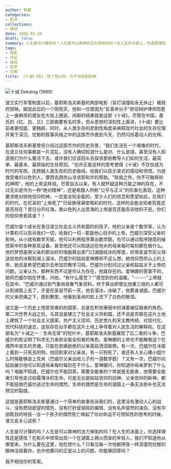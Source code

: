 ```yaml
---
author: 剩翼
categories:
- 影评
collections:
- 继续
date: 2002-03-28
draft: false
summary: 人生是可计算的吗？人生是可以靠神的法力保佑的吗？在人生的冰面上，你选择理性还是感性？
tags:
- 电影
- 评论
- 继续
- 哲学
- 宗教
title: 《十诫》E01：除了我以外，你不可有别的神
---
```


![ 十诫 Dekalog (1989) ](/img/Dekalog01/Dekalog01board_2400x3392.jpg)

波兰实行军管制度以后，基耶斯洛夫斯基的两部电影（盲打误撞和永无休止）被政府禁映。据说此后的一个阴雨天，他和一位曾因为"反革命分子"担任辩护律师而惹上一身麻烦的朋友在大街上邂逅，闲聊的结果就是这部《十诫》。尽管在中国，基氏的《红、白、兰》三部曲要有名的多，但从思想的深刻性上面讲，《十诫》要比前者更彻底、更精辟，同时，从人类生存的悲剧性角度来阐释现代社会的生存伦理并寓于深沉、忧郁的叙事风格之中的这部杰作直到今天，仍然闪烁着动人的光辉。

基耶斯洛夫斯基曾经介绍过这部杰作的历史背景，"我们生活在一个艰难的时代，在波兰任何事都是一片混乱，没有人确切知道什么是对、什么是错，甚至没有人知道我们为什么要活下去，或许我们应该回头去探求那些教导人们如何生活，最简单、最基本、最原始的生存原则。"也许正是这样的思考使得《十诫》不仅仅成为时代的写照，还跨越人类生存的历史曲线，给我们以启示录式的感动和领悟。为拯救受难的以色列人，摩西去西奈山寻求耶和华的帮助。"除我之外，你不可敬拜别的神明"，他的上帝这样说。尽管自古以来，有人就怀疑这种万能之神的存在，不过无论是作为一种"绝对精神"，还是希腊人所称"公平与正义"的形象化表现，这种要求绝对排他信仰的神，一定是全知全能的，至少人们的信念和愿望如此。在我们的时代，在尼采的"上帝死了"已经换得满堂喝彩的时代，这样的全能全知者究竟还是否存在？昔日分开红海，救以色列人出苦海的上帝是否还能告诉他的子民，你们的信仰舍我其谁？！

巴威尔是个成长在昔日波兰社会主义共和国的的孩子，他的父亲是个数学家，认为计算机可以告诉我们一切，给我们一切--那是他心目中的上帝。巴威尔深受父亲的影响，从小就有数学天赋，他可以利用程序算出数学题，也可以通过程序随意的操控家中的各种家具设备，甚至他还可以知道远在他乡的母亲每时每刻都在做什么。他的梦想是用父亲的那台好的电脑算出家门口湖面结冰的厚度，好用圣诞节前父母送给他的冰鞋到湖上溜冰。巴威尔的姑姑爱琳娜却不这么想，她信仰西奈山上的上帝，她总是希望巴威尔去参加宗教学习班。巴威尔分别问过父亲和姑姑关于上帝的问题，父亲认为，那种东西不过是你认为存在，他就存在的。爱琳娜的答案不同，她将巴威尔抱在怀里，问他，"有什么感觉？""感觉到你的温暖。"------"上帝就在其中。"巴威尔通过到气象局收集气象资料，终于算出即使比他重三倍的人都可以到湖面上去了，于是在圣诞节前一天，他去溜冰，冰破了，他葬身湖底。巴威尔的父亲悲痛之下，跑到教堂，他看到圣母的脸上流下了白色的眼泪。

波兰是一个历史上饱受苦难的的国家，总是在积贫瘠弱中扮演着被征服者的角色。第二次世界大战之后，与其说是建立了社会主义共和国，还不说是苏联在这片土地上建筑了一个社会主义国家。共产主义信仰、历史悠久的天主教传统、对现代化、现代科技的迷恋，这些存在似乎都在这片土地上争夺着对人民生活的解释权。在这部名为"十诫之一：生命无常"的短片中，基耶斯洛夫斯基展现了后二者的斗争。巴威尔的死证明了科学无力承担全能全知者的角色，爱琳娜的上帝也不能解救这个在偶然中丧生的灵魂，只能在悲痛欲绝的父亲面前洒泪致祭。有一次，巴威尔在冰面上看到一只死去的狗，他回到家对父亲说，有一只狗死了，谁还有人关心猪小姐什么时候能够追上克米（巴威尔父亲出给儿子的一道数学题）？又有一次，巴威尔向姑姑展示他可以知道母亲每时每刻在干什么，爱琳娜问，你知道你母亲梦到了什么吗？电脑不知道，巴威尔也不能回答。需要全能者的个体就是无能者，他需要全能者引导他走过如履薄冰的生命。可是无论是姑姑信仰的旧神、父亲信仰的新神，都不能拯救巴威尔逃过生命的偶然，生命的偶然是生命的湖面上一条无法弥补也无法预见的裂缝。

这就是基耶斯洛夫斯基通过一个简单的故事告诉我们的，这里没有激动人心的战斗、没有燃烧欲望的情色、没有打折促销班的煽情、没有名声斐然的演员、没有华丽眩目的特技--当一个孩子的偶然死亡唤起了你对命运不可预知性的思考的时候，谁又会关心这些？

人生是可计算的吗？人生是可以靠神的法力保佑的吗？在人生的冰面上，你选择理性还是感性？在影片中常常出现一个在湖面上拥火而坐的年轻人，我们不知道他从哪里来，为什么要在这里，他在想什么？只看见每一次他都用夜一样深邃而忧郁的眼神注视着你，也许他要问的正是以上的问题，你能够回答吗？

我不相信你的答案。
